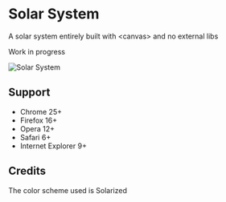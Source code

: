 # Solar System

A solar system entirely built with &lt;canvas> and no external libs

Work in progress

![Solar System](https://raw.github.com/caiogondim/solar-system/gh-pages/demo.gif)

## Support
- Chrome 25+
- Firefox 16+
- Opera 12+
- Safari 6+
- Internet Explorer 9+

## Credits

The color scheme used is Solarized
